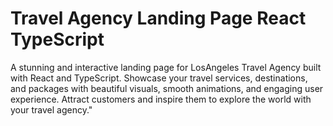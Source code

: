 # Travel Agency Landing Page React TypeScript
 A stunning and interactive landing page for LosAngeles Travel Agency built with React and TypeScript. Showcase your travel services, destinations, and packages with beautiful visuals, smooth animations, and engaging user experience. Attract customers and inspire them to explore the world with your travel agency."
